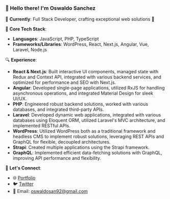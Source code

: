 ### 👋 Hello there! I'm Oswaldo Sanchez

🔭 **Currently**: Full Stack Developer, crafting exceptional web solutions 🌴

🌱 **Core Tech Stack**:
- **Languages**: JavaScript, PHP, TypeScript
- **Frameworks/Libraries**: WordPress, React, Next.js, Angular, Vue, Laravel, Node.js

🔍 **Experience**:
- **React & Next.js**: Built interactive UI components, managed state with Redux and Context API, integrated with various backend services, and optimized for performance and SEO with Next.js.
- **Angular**: Developed single-page applications, utilized RxJS for handling asynchronous operations, and integrated Material Design for sleek UI/UX.
- **PHP**: Engineered robust backend solutions, worked with various databases, and integrated third-party APIs.
- **Laravel**: Developed dynamic web applications, integrated with various databases using Eloquent ORM, utilized Laravel's MVC architecture, and implemented RESTful APIs.
- **WordPress**: Utilized WordPress both as a traditional framework and headless CMS to implement robust solutions, leveraging REST APIs and GraphQL for flexible, decoupled architectures.
- **Strapi**: Created multiple applications using the Strapi framework.
- **GraphQL**: Implemented efficient data-fetching solutions with GraphQL, improving API performance and flexibility.

🤝 **Let's Connect**:
- 🌐 [Portfolio](https://oswaldocv.vercel.app/)
- 🐦 [Twitter](https://twitter.com/_TonyLoops)
- 📧 Email: [oswaldosan92@gmail.com](mailto:oswaldosan92@gmail.com)
